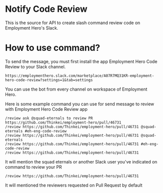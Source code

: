 # Notify Code Review
This is the source for API to create slash command review code on Employment Hero's Slack.

# How to use command?

To send the message, you must first install the app Employment Hero Code Review to your Slack channel.

```
https://employmenthero.slack.com/marketplace/A07R7MQ31KR-employment-hero-code-review?settings=1&tab=settings
```

You can use the bot from every channel on workspace of Employment Hero.

Here is some example command you can use for send message to review with Employment Hero Code Review app

```
/review ask @squad-eternals to review PR https://github.com/Thinkei/employment-hero/pull/46731
/review https://github.com/Thinkei/employment-hero/pull/46731 @squad-eternals #eh-eng-code-review
/review https://github.com/Thinkei/employment-hero/pull/46731 @squad-eternals
/review https://github.com/Thinkei/employment-hero/pull/46731 #eh-eng-code-review
/review https://github.com/Thinkei/employment-hero/pull/46731
```

It will mention the squad eternals or another Slack user you've indicated on command to review your PR

```
/review https://github.com/Thinkei/employment-hero/pull/46731
```

It will mentioned the reviewers requested on Pull Request by default
